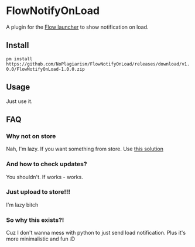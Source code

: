 # FlowNotifyOnLoad

A plugin for the [Flow launcher](https://github.com/Flow-Launcher/Flow.Launcher) to show notification on load.

## Install

```pm install https://github.com/NoPlagiarism/FlowNotifyOnLoad/releases/download/v1.0.0/FlowNotifyOnLoad-1.0.0.zip```

## Usage

Just use it.

## FAQ

### Why not on store

Nah, I'm lazy. If you want something from store. Use [this solution](https://github.com/cibere/Flow.Launcher.Plugin.FlowLoadNotification)

### And how to check updates?

You shouldn't. If works - works.

### Just upload to store!!!

I'm lazy bitch

### So why this exists?!

Cuz I don't wanna mess with python to just send load notification. Plus it's more minimalistic and fun :D
